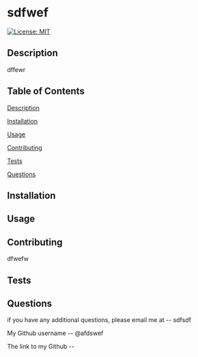 # sdfwef

[![License: MIT](https://img.shields.io/badge/License-MIT-yellow.svg)](https://opensource.org/licenses/MIT)

## Description
  dffewr

## Table of Contents 

  [Description](#description)

  [Installation](#installation)

  [Usage](#usage)

  [Contributing](#contributing)

  [Tests](#tests)
  
  [Questions](#questions)


## Installation
  

## Usage
  

## Contributing
  dfwefw  

## Tests
  

## Questions
if you have any additional questions, please email me at -- sdfsdf

My Github username -- @afdswef

The link to my Github -- 


